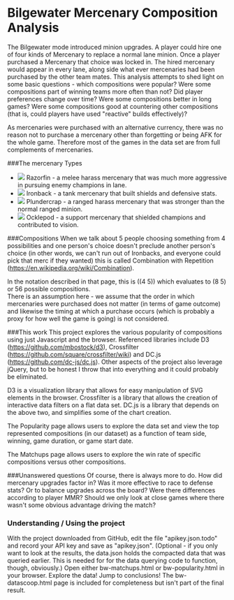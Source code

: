 
# Bilgewater Mercenary Composition Analysis

The Bilgewater mode introduced minion upgrades. A player could hire one of four kinds of Mercenary to replace a 
normal lane minion. Once a player purchased a Mercenary that choice was locked in. The hired mercenary would appear
in every lane, along side what ever mercenaries had been purchased by the other team mates. This analysis attempts
to shed light on some basic questions - which compositions were popular? Were some compositions part of winning teams
more often than not? Did player preferences change over time? Were some compositions better in long games? Were some
compositions good at countering other compositions (that is, could players have used "reactive" builds effectively)?

As mercenaries were purchased with an alternative currency, there was no reason not to purchase a mercenary other than 
forgetting or being AFK for the whole game. Therefore most of the games in the data set are from full complements of 
mercenaries. 

###The mercenary Types
* <img src="http://ddragon.leagueoflegends.com/cdn/5.15.1/img/item/3611.png"/>  Razorfin  - a melee harass mercenary that was much more aggressive in pursuing enemy champions in lane. 
* <img src="http://ddragon.leagueoflegends.com/cdn/5.15.1/img/item/3612.png"/>  Ironback - a tank mercenary that built shields and defensive stats. 
* <img src="http://ddragon.leagueoflegends.com/cdn/5.15.1/img/item/3613.png"/>  Plundercrap - a ranged harass mercenary that was stronger than the normal ranged minion.
* <img src="http://ddragon.leagueoflegends.com/cdn/5.15.1/img/item/3614.png"/>  Ocklepod - a support mercenary that shielded champions and contributed to vision. 

###Compositions
When we talk about 5 people choosing something from 4 possibilities and one person's choice doesn't preclude 
another person's choice (in other words, we can't run out of Ironbacks, and everyone could pick that merc if they
wanted) this is called Combination with Repetition (https://en.wikipedia.org/wiki/Combination). 

In the notation described in that page, this is ((4 5)) which evaluates to (8 5) or 56 possible compositions.  
There is an assumption here - we assume that the order in which mercenaries were purchased does not matter (in terms
of game outcome) and likewise the timing at which a purchase occurs (which is probably a proxy for how well the game
is going) is not considered. 

###This work 
This project explores the various popularity of compositions using just Javascript and the browser. 
Referenced libraries include D3 (https://github.com/mbostock/d3), 
Crossfilter (https://github.com/square/crossfilter/wiki) and DC.js (https://github.com/dc-js/dc.js). Other
aspects of the project also leverage jQuery, but to be honest I throw that into everything and it could probably
be eliminated.

D3 is a visualization library that allows for easy manipulation of SVG elements in the browser. 
Crossfilter is a library that allows the creation of interactive data filters on a flat data set.
DC.js is a library that depends on the above two, and simplifies some of the chart creation. 

The Popularity page allows users to explore the data set and view the top represented compositions (in our dataset) 
as a function of team side, winning, game duration, or game start date. 

The Matchups page allows users to explore the win rate of specific compositions versus other compositions. 

###Unanswered questions
Of course, there is always more to do. How did mercenary upgrades factor in? Was it more effective to 
race to defense stats? Or to balance upgrades across the board? Were there differences according to player MMR?
Should we only look at close games where there wasn't some obvious advantage driving the match? 

### Understanding / Using the project
With the project downloaded from GitHub, edit the file "apikey.json.todo" and record your API key and save as "apikey.json". (Optional - if you only want to look at the results, the data.json holds the compacted data that was queried earlier. This is needed for for the data querying code to function, though, obviously.)
Open either bw-matchups.html or bw-popularity.html in your browser. Explore the data! Jump to conclusions! 
The bw-datascoop.html page is included for completeness but isn't part of the final result. 
